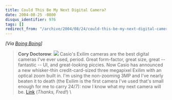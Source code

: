 ```yaml
---
title: Could This Be My Next Digital Camera?
date: 2004-08-25 -0800
disqus_identifier: 976
tags: []
redirect_from: "/archive/2004/08/24/could-this-be-my-next-digital-camera.aspx/"
---
```


*[Via [Boing
Boing](http://www.boingboing.net/2004/08/25/best_digital_camera_.html)]*

> **Cory Doctorow**: ![](http://craphound.com/images/3mpexilimwzoom.jpg)
> Casio's Exilim cameras are the best digital cameras I've ever used,
> period. Great form-factor, great size, great -- fantastic -- UI, and
> great-looking piccies. Now Casio has announced a new whisker-thin
> credit-card-sized three megapixel Exilim with an optical zoom built
> in. I'm using the non-zooming 3MP and I've nearly beaten it to death
> (the Exilim is the first camera I've used that's small enough for me
> to carry 24/7): now I know what my next camera will be.
> [Link](http://www.livingroom.org.au/photolog/reviews/casio/casio_exilim_card_exs100.php)
> (*Thanks, Fred!*) \


